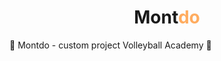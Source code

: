 <h1 align = "center">
    Mont<span  style="color: #FFAC5F";>do</span>
    <br>
</h1>
<a href="" src="https://lh3.googleusercontent.com/3ruhBtHlOBkqa62q0UtWt_-HKaUg4T0162NsHCUF2LT7Etm_1u7Bvnu7H0kYZ0bF1MePqTcF3qwE4ywX9SLuPEYDLGpY1JNQpJBQFf1S"></a>
🏐 Montdo - custom project Volleyball Academy 🏐
